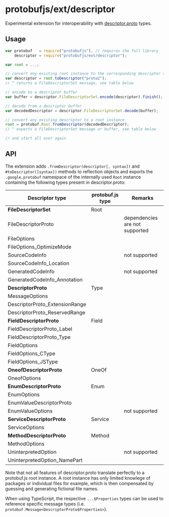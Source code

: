 protobufjs/ext/descriptor
=========================

Experimental extension for interoperability with [descriptor.proto](https://github.com/google/protobuf/blob/master/src/google/protobuf/descriptor.proto) types.

Usage
-----

```js
var protobuf   = require("protobufjs"), // requires the full library
    descriptor = require("protobufjs/ext/descriptor");

var root = ...;

// convert any existing root instance to the corresponding descriptor type
var descriptor = root.toDescriptor("proto2");
// ^ returns a FileDescriptorSet message, see table below

// encode to a descriptor buffer
var buffer = descriptor.FileDescriptorSet.encode(descriptor).finish();

// decode from a descriptor buffer
var decodedDescriptor = descriptor.FileDescriptorSet.decode(buffer);

// convert any existing descriptor to a root instance
root = protobuf.Root.fromDescriptor(decodedDescriptor);
// ^ expects a FileDescriptorSet message or buffer, see table below

// and start all over again
```

API
---

The extension adds `.fromDescriptor(descriptor[, syntax])` and `#toDescriptor([syntax])` methods to reflection objects and exports the `.google.protobuf` namespace of the internally used `Root` instance containing the following types present in descriptor.proto:

| Descriptor type                | protobuf.js type | Remarks
|--------------------------------|------------------|---------
| **FileDescriptorSet**          | Root             |
| FileDescriptorProto            |                  | dependencies are not supported
| FileOptions                    |                  |
| FileOptions_OptimizeMode       |                  |
| SourceCodeInfo                 |                  | not supported
| SourceCodeInfo_Location        |                  |
| GeneratedCodeInfo              |                  | not supported
| GeneratedCodeInfo_Annotation   |                  |
| **DescriptorProto**            | Type             |
| MessageOptions                 |                  |
| DescriptorProto_ExtensionRange |                  |
| DescriptorProto_ReservedRange  |                  |
| **FieldDescriptorProto**       | Field            |
| FieldDescriptorProto_Label     |                  |
| FieldDescriptorProto_Type      |                  |
| FieldOptions                   |                  |
| FieldOptions_CType             |                  |
| FieldOptions_JSType            |                  |
| **OneofDescriptorProto**       | OneOf            |
| OneofOptions                   |                  |
| **EnumDescriptorProto**        | Enum             |
| EnumOptions                    |                  |
| EnumValueDescriptorProto       |                  |
| EnumValueOptions               |                  | not supported
| **ServiceDescriptorProto**     | Service          |
| ServiceOptions                 |                  |
| **MethodDescriptorProto**      | Method           |
| MethodOptions                  |                  |
| UninterpretedOption            |                  | not supported
| UninterpretedOption_NamePart   |                  |

Note that not all features of descriptor.proto translate perfectly to a protobuf.js root instance. A root instance has only limited knowlege of packages or individual files for example, which is then compensated by guessing and generating fictional file names.

When using TypeScript, the respective `...$Properties` types can be used to reference specific message types (i.e. `protobuf.Message<DescriptorProto$Properties>`).
